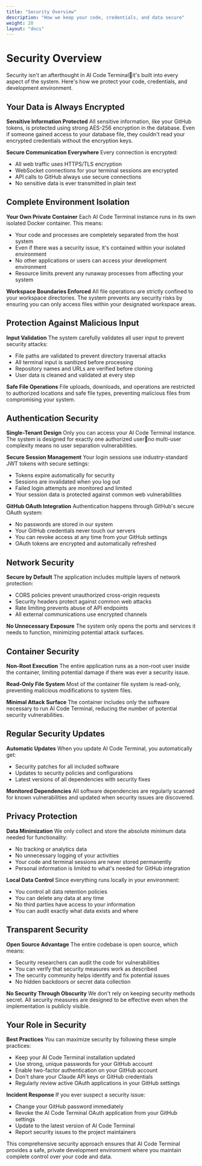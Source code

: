 ```yaml
---
title: "Security Overview"
description: "How we keep your code, credentials, and data secure"
weight: 20
layout: "docs"
---
```


# Security Overview

Security isn't an afterthought in AI Code Terminalit's built into every aspect of the system. Here's how we protect your code, credentials, and development environment.

## Your Data is Always Encrypted

**Sensitive Information Protected**
All sensitive information, like your GitHub tokens, is protected using strong AES-256 encryption in the database. Even if someone gained access to your database file, they couldn't read your encrypted credentials without the encryption keys.

**Secure Communication Everywhere**
Every connection is encrypted:
- All web traffic uses HTTPS/TLS encryption
- WebSocket connections for your terminal sessions are encrypted
- API calls to GitHub always use secure connections
- No sensitive data is ever transmitted in plain text

## Complete Environment Isolation

**Your Own Private Container**
Each AI Code Terminal instance runs in its own isolated Docker container. This means:
- Your code and processes are completely separated from the host system
- Even if there was a security issue, it's contained within your isolated environment
- No other applications or users can access your development environment
- Resource limits prevent any runaway processes from affecting your system

**Workspace Boundaries Enforced**
All file operations are strictly confined to your workspace directories. The system prevents any security risks by ensuring you can only access files within your designated workspace areas.

## Protection Against Malicious Input

**Input Validation**
The system carefully validates all user input to prevent security attacks:
- File paths are validated to prevent directory traversal attacks
- All terminal input is sanitized before processing
- Repository names and URLs are verified before cloning
- User data is cleaned and validated at every step

**Safe File Operations**
File uploads, downloads, and operations are restricted to authorized locations and safe file types, preventing malicious files from compromising your system.

## Authentication Security

**Single-Tenant Design**
Only you can access your AI Code Terminal instance. The system is designed for exactly one authorized userno multi-user complexity means no user separation vulnerabilities.

**Secure Session Management**
Your login sessions use industry-standard JWT tokens with secure settings:
- Tokens expire automatically for security
- Sessions are invalidated when you log out
- Failed login attempts are monitored and limited
- Your session data is protected against common web vulnerabilities

**GitHub OAuth Integration**
Authentication happens through GitHub's secure OAuth system:
- No passwords are stored in our system
- Your GitHub credentials never touch our servers
- You can revoke access at any time from your GitHub settings
- OAuth tokens are encrypted and automatically refreshed

## Network Security

**Secure by Default**
The application includes multiple layers of network protection:
- CORS policies prevent unauthorized cross-origin requests
- Security headers protect against common web attacks
- Rate limiting prevents abuse of API endpoints
- All external communications use encrypted channels

**No Unnecessary Exposure**
The system only opens the ports and services it needs to function, minimizing potential attack surfaces.

## Container Security

**Non-Root Execution**
The entire application runs as a non-root user inside the container, limiting potential damage if there was ever a security issue.

**Read-Only File System**
Most of the container file system is read-only, preventing malicious modifications to system files.

**Minimal Attack Surface**
The container includes only the software necessary to run AI Code Terminal, reducing the number of potential security vulnerabilities.

## Regular Security Updates

**Automatic Updates**
When you update AI Code Terminal, you automatically get:
- Security patches for all included software
- Updates to security policies and configurations
- Latest versions of all dependencies with security fixes

**Monitored Dependencies**
All software dependencies are regularly scanned for known vulnerabilities and updated when security issues are discovered.

## Privacy Protection

**Data Minimization**
We only collect and store the absolute minimum data needed for functionality:
- No tracking or analytics data
- No unnecessary logging of your activities  
- Your code and terminal sessions are never stored permanently
- Personal information is limited to what's needed for GitHub integration

**Local Data Control**
Since everything runs locally in your environment:
- You control all data retention policies
- You can delete any data at any time
- No third parties have access to your information
- You can audit exactly what data exists and where

## Transparent Security

**Open Source Advantage**
The entire codebase is open source, which means:
- Security researchers can audit the code for vulnerabilities
- You can verify that security measures work as described
- The security community helps identify and fix potential issues
- No hidden backdoors or secret data collection

**No Security Through Obscurity**
We don't rely on keeping security methods secret. All security measures are designed to be effective even when the implementation is publicly visible.

## Your Role in Security

**Best Practices**
You can maximize security by following these simple practices:
- Keep your AI Code Terminal installation updated
- Use strong, unique passwords for your GitHub account
- Enable two-factor authentication on your GitHub account
- Don't share your Claude API keys or GitHub credentials
- Regularly review active OAuth applications in your GitHub settings

**Incident Response**
If you ever suspect a security issue:
- Change your GitHub password immediately
- Revoke the AI Code Terminal OAuth application from your GitHub settings
- Update to the latest version of AI Code Terminal
- Report security issues to the project maintainers

This comprehensive security approach ensures that AI Code Terminal provides a safe, private development environment where you maintain complete control over your code and data.